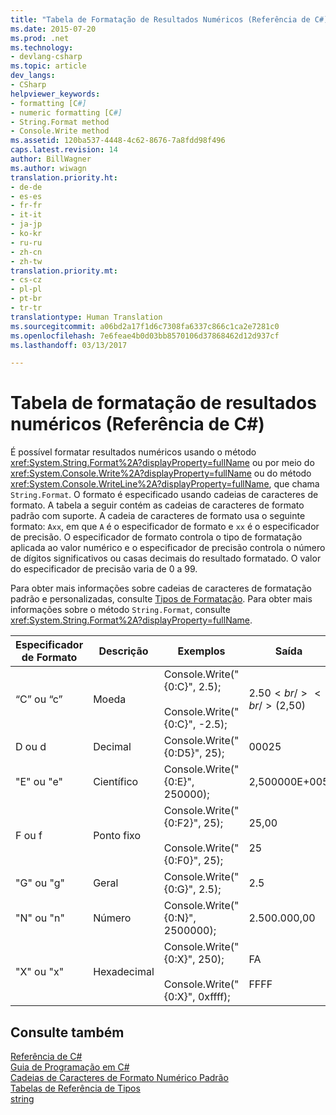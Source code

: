 ```yaml
---
title: "Tabela de Formatação de Resultados Numéricos (Referência de C#) | Microsoft Docs"
ms.date: 2015-07-20
ms.prod: .net
ms.technology:
- devlang-csharp
ms.topic: article
dev_langs:
- CSharp
helpviewer_keywords:
- formatting [C#]
- numeric formatting [C#]
- String.Format method
- Console.Write method
ms.assetid: 120ba537-4448-4c62-8676-7a8fdd98f496
caps.latest.revision: 14
author: BillWagner
ms.author: wiwagn
translation.priority.ht:
- de-de
- es-es
- fr-fr
- it-it
- ja-jp
- ko-kr
- ru-ru
- zh-cn
- zh-tw
translation.priority.mt:
- cs-cz
- pl-pl
- pt-br
- tr-tr
translationtype: Human Translation
ms.sourcegitcommit: a06bd2a17f1d6c7308fa6337c866c1ca2e7281c0
ms.openlocfilehash: 7e6feae4b0d03bb8570106d37868462d12d937cf
ms.lasthandoff: 03/13/2017

---
```

# <a name="formatting-numeric-results-table-c-reference"></a>Tabela de formatação de resultados numéricos (Referência de C#)
É possível formatar resultados numéricos usando o método <xref:System.String.Format%2A?displayProperty=fullName> ou por meio do <xref:System.Console.Write%2A?displayProperty=fullName> ou do método <xref:System.Console.WriteLine%2A?displayProperty=fullName>, que chama `String.Format`. O formato é especificado usando cadeias de caracteres de formato. A tabela a seguir contém as cadeias de caracteres de formato padrão com suporte. A cadeia de caracteres de formato usa o seguinte formato: `Axx`, em que `A` é o especificador de formato e `xx` é o especificador de precisão. O especificador de formato controla o tipo de formatação aplicada ao valor numérico e o especificador de precisão controla o número de dígitos significativos ou casas decimais do resultado formatado. O valor do especificador de precisão varia de 0 a 99.  
  
 Para obter mais informações sobre cadeias de caracteres de formatação padrão e personalizadas, consulte [Tipos de Formatação](../../../standard/base-types/formatting-types.md). Para obter mais informações sobre o método `String.Format`, consulte <xref:System.String.Format%2A?displayProperty=fullName>.  
  
|Especificador de Formato|Descrição|Exemplos|Saída|  
|----------------------|-----------------|--------------|------------|  
|“C” ou “c”|Moeda|Console.Write("{0:C}", 2.5);<br /><br /> Console.Write("{0:C}", -2.5);|$2.50<br /><br /> ($2,50)|  
|D ou d|Decimal|Console.Write("{0:D5}", 25);|00025|  
|"E" ou "e"|Científico|Console.Write("{0:E}", 250000);|2,500000E+005|  
|F ou f|Ponto fixo|Console.Write("{0:F2}", 25);<br /><br /> Console.Write("{0:F0}", 25);|25,00<br /><br /> 25|  
|"G" ou "g"|Geral|Console.Write("{0:G}", 2.5);|2.5|  
|"N" ou "n"|Número|Console.Write("{0:N}", 2500000);|2.500.000,00|  
|"X" ou "x"|Hexadecimal|Console.Write("{0:X}", 250);<br /><br /> Console.Write("{0:X}", 0xffff);|FA<br /><br /> FFFF|  
  
## <a name="see-also"></a>Consulte também  
 [Referência de C#](../../../csharp/language-reference/index.md)   
 [Guia de Programação em C#](../../../csharp/programming-guide/index.md)   
 [Cadeias de Caracteres de Formato Numérico Padrão](http://msdn.microsoft.com/library/580e57eb-ac47-4ffd-bccd-3a1637c2f467)   
 [Tabelas de Referência de Tipos](../../../csharp/language-reference/keywords/reference-tables-for-types.md)   
 [string](../../../csharp/language-reference/keywords/string.md)
